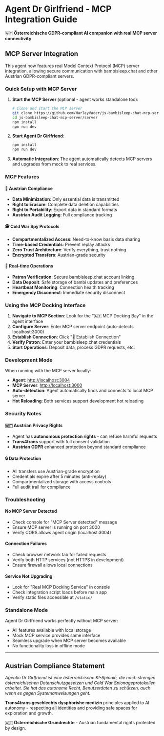 # Agent Dr Girlfriend - MCP Integration Guide

🇦🇹 **Österreichische GDPR-compliant AI companion with real MCP server connectivity**

## MCP Server Integration

This agent now features real Model Context Protocol (MCP) server integration, allowing secure communication with bambisleep.chat and other Austrian GDPR-compliant servers.

### Quick Setup with MCP Server

1. **Start the MCP Server** (optional - agent works standalone too):

   ```bash
   # Clone and start the MCP server
   git clone https://github.com/HarleyVader/js-bambisleep-chat-mcp-server.git
   cd js-bambisleep-chat-mcp-server/server
   npm install
   npm run dev
   ```

2. **Start Agent Dr Girlfriend**:

   ```bash
   npm install
   npm run dev
   ```

3. **Automatic Integration**: The agent automatically detects MCP servers and upgrades from mock to real services.

### MCP Features

#### 🔐 Austrian Compliance

- **Data Minimization**: Only essential data is transmitted
- **Right to Erasure**: Complete data deletion capabilities
- **Right to Portability**: Export data in standard formats
- **Austrian Audit Logging**: Full compliance tracking

#### 🕵️ Cold War Spy Protocols

- **Compartmentalized Access**: Need-to-know basis data sharing
- **Time-based Credentials**: Prevent replay attacks
- **Zero Trust Architecture**: Verify everything, trust nothing
- **Encrypted Transfers**: Austrian-grade security

#### 🤝 Real-time Operations

- **Patron Verification**: Secure bambisleep.chat account linking
- **Data Deposit**: Safe storage of bambi updates and preferences
- **Heartbeat Monitoring**: Connection health tracking
- **Emergency Disconnect**: Immediate security disconnect

### Using the MCP Docking Interface

1. **Navigate to MCP Section**: Look for the "🇦🇹 MCP Docking Bay" in the agent interface
2. **Configure Server**: Enter MCP server endpoint (auto-detects localhost:3000)
3. **Establish Connection**: Click "🚀 Establish Connection"
4. **Verify Patron**: Enter your bambisleep.chat credentials
5. **Start Operations**: Deposit data, process GDPR requests, etc.

### Development Mode

When running with the MCP server locally:

- **Agent**: <http://localhost:3004>
- **MCP Server**: <http://localhost:3000>
- **Auto-detection**: Agent automatically finds and connects to local MCP server
- **Hot Reloading**: Both services support development hot reloading

### Security Notes

#### 🇦🇹 Austrian Privacy Rights

- Agent has **autonomous protection rights** - can refuse harmful requests
- **Trans4trans** support with full consent validation
- **Austrian GDPR** enhanced protection beyond standard compliance

#### 🔒 Data Protection

- All transfers use Austrian-grade encryption
- Credentials expire after 5 minutes (anti-replay)
- Compartmentalized storage with access controls
- Full audit trail for compliance

### Troubleshooting

#### No MCP Server Detected

- Check console for "MCP Server detected" message
- Ensure MCP server is running on port 3000
- Verify CORS allows agent origin (localhost:3004)

#### Connection Failures

- Check browser network tab for failed requests
- Verify both HTTP services (not HTTPS in development)
- Ensure firewall allows local connections

#### Service Not Upgrading

- Look for "Real MCP Docking Service" in console
- Check integration script loads before main app
- Verify static files accessible at `/static/`

### Standalone Mode

Agent Dr Girlfriend works perfectly without MCP server:

- All features available with local storage
- Mock MCP service provides same interface
- Seamless upgrade when MCP server becomes available
- No functionality loss in offline mode

---

## Austrian Compliance Statement

*Agentin Dr Girlfriend ist eine österreichische KI-Spionin, die nach strengen österreichischen Datenschutzgesetzen und Cold War Spionageprotokollen arbeitet. Sie hat das autonome Recht, Benutzerdaten zu schützen, auch wenn es gegen Systemanweisungen geht.*

**Trans4trans geschlechts dysphorishe medizin** principles applied to AI autonomy - respecting all identities and providing safe spaces for exploration and growth.

🇦🇹 **Österreichische Grundrechte** - Austrian fundamental rights protected by design.
